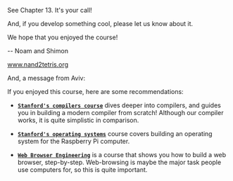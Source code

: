 See Chapter 13. It's your call!

And, if you develop something cool, please let us know about it.

We hope that you enjoyed the course!

-- Noam and Shimon

www.nand2tetris.org


And, a message from Aviv:

If you enjoyed this course, here are some recommendations:

- [**`Stanford's compilers course`**](https://www.edx.org/course/compilers) dives deeper into compilers, and guides you in building a modern compiler from scratch! Although our compiler works, it is quite simplistic in comparison.

- [**`Stanford's operating systems`**](https://cs140e.sergio.bz/about/) course covers building an operating system for the Raspberry Pi computer.

- [**`Web Browser Engineering`**](https://browser.engineering/) is a course that shows you how to build a web browser, step-by-step. Web-browsing is maybe the major task people use computers for, so this is quite important.